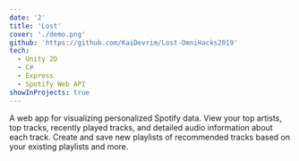 ```yaml
---
date: '2'
title: 'Lost'
cover: './demo.png'
github: 'https://github.com/KaiDevrim/Lost-OmniHacks2019'
tech:
  - Unity 2D
  - C#
  - Express
  - Spotify Web API
showInProjects: true
---
```


A web app for visualizing personalized Spotify data. View your top artists, top tracks, recently played tracks, and detailed audio information about each track. Create and save new playlists of recommended tracks based on your existing playlists and more.
